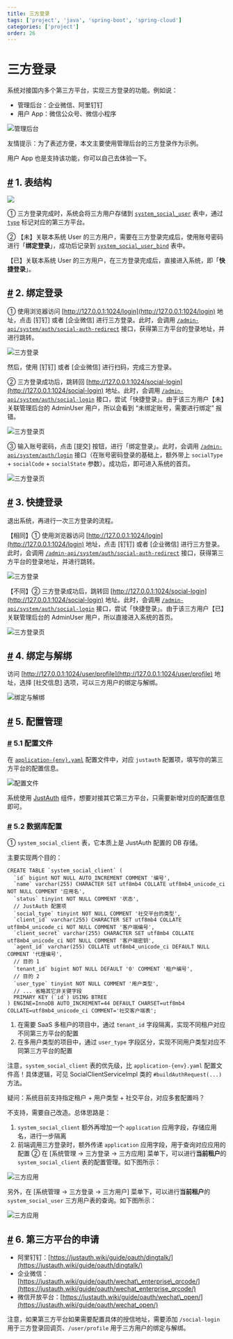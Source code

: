 ```yaml
---
title: 三方登录
tags: ['project', 'java', 'spring-boot', 'spring-cloud']
categories: ['project']
order: 26
---
```

# 三方登录

系统对接国内多个第三方平台，实现三方登录的功能。例如说：

 * 管理后台：企业微信、阿里钉钉
* 用户 App：微信公众号、微信小程序

 ![管理后台](https://doc.iocoder.cn/img/%E4%B8%89%E6%96%B9%E7%99%BB%E5%BD%95/01.png)

 友情提示：为了表述方便，本文主要使用管理后台的三方登录作为示例。

 用户 App 也是支持该功能，你可以自己去体验一下。

 ## [#](#_1-表结构) 1. 表结构

 ![](https://doc.iocoder.cn/img/%E4%B8%89%E6%96%B9%E7%99%BB%E5%BD%95/02.png)

 ① 三方登录完成时，系统会将三方用户存储到 [`system_social_user`](https://github.com/YunaiV/ruoyi-vue-pro/blob/master/yudao-module-system/yudao-module-system-biz/src/main/java/cn/iocoder/yudao/module/system/dal/dataobject/social/SocialUserDO.java) 表中，通过 [`type`](https://github.com/YunaiV/ruoyi-vue-pro/blob/master/yudao-module-system/yudao-module-system-api/src/main/java/cn/iocoder/yudao/module/system/enums/social/SocialTypeEnum.java) 标记对应的第三方平台。

 ② 【未】关联本系统 User 的三方用户，需要在三方登录完成后，使用账号密码进行「**绑定登录**」，成功后记录到 [`system_social_user_bind`](https://github.com/YunaiV/ruoyi-vue-pro/blob/master/yudao-module-system/yudao-module-system-biz/src/main/java/cn/iocoder/yudao/module/system/dal/dataobject/social/SocialUserBindDO.java) 表中。

 【已】关联本系统 User 的三方用户，在三方登录完成后，直接进入系统，即「**快捷登录**」。

 ## [#](#_2-绑定登录) 2. 绑定登录

 ① 使用浏览器访问 [http://127.0.0.1:1024/login](http://127.0.0.1:1024/login) 地址，点击 [钉钉] 或者 [企业微信] 进行三方登录。此时，会调用 [`/admin-api/system/auth/social-auth-redirect`](https://github.com/YunaiV/ruoyi-vue-pro/blob/master/yudao-module-system/yudao-module-system-biz/src/main/java/cn/iocoder/yudao/module/system/controller/admin/auth/AuthController.java#L97-L106) 接口，获得第三方平台的登录地址，并进行跳转。

 ![三方登录](https://doc.iocoder.cn/img/%E4%B8%89%E6%96%B9%E7%99%BB%E5%BD%95/12.png)

 然后，使用 [钉钉] 或者 [企业微信] 进行扫码，完成三方登录。

 ② 三方登录成功后，跳转回 [http://127.0.0.1:1024/social-login](http://127.0.0.1:1024/social-login) 地址。此时，会调用 [`/admin-api/system/auth/social-login`](https://github.com/YunaiV/ruoyi-vue-pro/blob/master/yudao-module-system/yudao-module-system-biz/src/main/java/cn/iocoder/yudao/module/system/controller/admin/auth/AuthController.java#L149-L154) 接口，尝试「快捷登录」。由于该三方用户【未】关联管理后台的 AdminUser 用户，所以会看到 “未绑定账号，需要进行绑定” 报错。

 ![三方登录页](https://doc.iocoder.cn/img/%E4%B8%89%E6%96%B9%E7%99%BB%E5%BD%95/11.png)

 ③ 输入账号密码，点击 [提交] 按钮，进行「绑定登录」。此时，会调用 [`/admin-api/system/auth/login`](https://github.com/YunaiV/ruoyi-vue-pro/blob/master/yudao-module-system/yudao-module-system-biz/src/main/java/cn/iocoder/yudao/module/system/controller/admin/auth/AuthController.java#L61-L66) 接口（在账号密码登录的基础上，额外带上 `socialType` + `socialCode` + `socialState` 参数）。成功后，即可进入系统的首页。

 ![三方登录页](https://doc.iocoder.cn/img/%E4%B8%89%E6%96%B9%E7%99%BB%E5%BD%95/13.png)

 ## [#](#_3-快捷登录) 3. 快捷登录

 退出系统，再进行一次三方登录的流程。

 【相同】① 使用浏览器访问 [http://127.0.0.1:1024/login](http://127.0.0.1:1024/login) 地址，点击 [钉钉] 或者 [企业微信] 进行三方登录。此时，会调用 [`/admin-api/system/auth/social-auth-redirect`](https://github.com/YunaiV/ruoyi-vue-pro/blob/master/yudao-module-system/yudao-module-system-biz/src/main/java/cn/iocoder/yudao/module/system/controller/admin/auth/AuthController.java#L97-L106) 接口，获得第三方平台的登录地址，并进行跳转。

 ![三方登录](https://doc.iocoder.cn/img/%E4%B8%89%E6%96%B9%E7%99%BB%E5%BD%95/12.png)

 【不同】② 三方登录成功后，跳转回 [http://127.0.0.1:1024/social-login](http://127.0.0.1:1024/social-login) 地址。此时，会调用 [`/admin-api/system/auth/social-login`](https://github.com/YunaiV/ruoyi-vue-pro/blob/master/yudao-module-system/yudao-module-system-biz/src/main/java/cn/iocoder/yudao/module/system/controller/admin/auth/AuthController.java#L149-L154) 接口，尝试「快捷登录」。由于该三方用户【已】关联管理后台的 AdminUser 用户，所以直接进入系统的首页。

 ![三方登录页](https://doc.iocoder.cn/img/%E4%B8%89%E6%96%B9%E7%99%BB%E5%BD%95/13.png)

 ## [#](#_4-绑定与解绑) 4. 绑定与解绑

 访问 [http://127.0.0.1:1024/user/profile](http://127.0.0.1:1024/user/profile) 地址，选择 [社交信息] 选项，可以三方用户的绑定与解绑。

 ![绑定与解绑](https://doc.iocoder.cn/img/%E4%B8%89%E6%96%B9%E7%99%BB%E5%BD%95/21.png)

 ## [#](#_5-配置管理) 5. 配置管理

 ### [#](#_5-1-配置文件) 5.1 配置文件

 在 [`application-{env}.yaml`](https://github.com/YunaiV/ruoyi-vue-pro/blob/master/yudao-server/src/main/resources/application-local.yaml#L196-L211) 配置文件中，对应 `justauth` 配置项，填写你的第三方平台的配置信息。

 ![配置文件](https://doc.iocoder.cn/img/%E4%B8%89%E6%96%B9%E7%99%BB%E5%BD%95/31.png)

 系统使用 [JustAuth](https://gitee.com/yudaocode/justauth) 组件，想要对接其它第三方平台，只需要新增对应的配置信息即可。

 ### [#](#_5-2-数据库配置) 5.2 数据库配置

 ① `system_social_client` 表，它本质上是 JustAuth 配置的 DB 存储。

 主要实现两个目的：


```
CREATE TABLE `system_social_client` (
  `id` bigint NOT NULL AUTO_INCREMENT COMMENT '编号',
  `name` varchar(255) CHARACTER SET utf8mb4 COLLATE utf8mb4_unicode_ci NOT NULL COMMENT '应用名',
  `status` tinyint NOT NULL COMMENT '状态',
  // JustAuth 配置项
  `social_type` tinyint NOT NULL COMMENT '社交平台的类型',
  `client_id` varchar(255) CHARACTER SET utf8mb4 COLLATE utf8mb4_unicode_ci NOT NULL COMMENT '客户端编号',
  `client_secret` varchar(255) CHARACTER SET utf8mb4 COLLATE utf8mb4_unicode_ci NOT NULL COMMENT '客户端密钥',
  `agent_id` varchar(255) COLLATE utf8mb4_unicode_ci DEFAULT NULL COMMENT '代理编号',
  // 目的 1
  `tenant_id` bigint NOT NULL DEFAULT '0' COMMENT '租户编号',
  // 目的 2
  `user_type` tinyint NOT NULL COMMENT '用户类型',
  // ... 省略其它非关键字段
  PRIMARY KEY (`id`) USING BTREE
) ENGINE=InnoDB AUTO_INCREMENT=44 DEFAULT CHARSET=utf8mb4 COLLATE=utf8mb4_unicode_ci COMMENT='社交客户端表';

```
1. 在需要 SaaS 多租户的项目中，通过 `tenant_id` 字段隔离，实现不同租户对应不同第三方平台的配置
2. 在多用户类型的项目中，通过 `user_type` 字段区分，实现不同用户类型对应不同第三方平台的配置

 注意，`system_social_client` 表的优先级，比 `application-{env}.yaml` 配置文件高！具体逻辑，可见 SocialClientServiceImpl 类的 `#buildAuthRequest(...)` 方法。

 疑问：系统目前支持指定租户 + 用户类型 + 社交平台，对应多套配置吗？

 不支持，需要自己改造。总体思路是：

 1. `system_social_client` 额外再增加一个 `application` 应用字段，存储应用名，进行一步隔离
2. 前端调用三方登录时，额外传递 `application` 应用字段，用于查询对应应用的配置
 ② 在 [系统管理 -> 三方登录 -> 三方应用] 菜单下，可以进行**当前租户**的 `system_social_client` 表的配置管理。如下图所示：

 ![三方应用](https://doc.iocoder.cn/img/%E4%B8%89%E6%96%B9%E7%99%BB%E5%BD%95/%E8%8F%9C%E5%8D%95-%E4%B8%89%E6%96%B9%E5%BA%94%E7%94%A8.png)

 另外，在 [系统管理 -> 三方登录 -> 三方用户] 菜单下，可以进行**当前租户**的 `system_social_user` 三方用户表的查询。如下图所示：

 ![三方应用](https://doc.iocoder.cn/img/%E4%B8%89%E6%96%B9%E7%99%BB%E5%BD%95/%E8%8F%9C%E5%8D%95-%E4%B8%89%E6%96%B9%E7%94%A8%E6%88%B7.png)

 ## [#](#_6-第三方平台的申请) 6. 第三方平台的申请

 * 阿里钉钉：[https://justauth.wiki/guide/oauth/dingtalk/](https://justauth.wiki/guide/oauth/dingtalk/)
* 企业微信：[https://justauth.wiki/guide/oauth/wechat\_enterprise\_qrcode/](https://justauth.wiki/guide/oauth/wechat_enterprise_qrcode/)
* 微信开放平台：[https://justauth.wiki/guide/oauth/wechat\_open/](https://justauth.wiki/guide/oauth/wechat_open/)

 注意，如果第三方平台如果需要配置具体的授信地址，需要添加 `/social-login` 用于三方登录回调页、`/user/profile` 用于三方用户的绑定与解绑。
